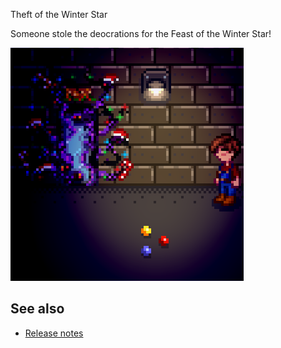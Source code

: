 ﻿Theft of the Winter Star

Someone stole the deocrations for the Feast of the Winter Star!

![](screenshot.png)

## See also
* [Release notes](release-notes.md)

